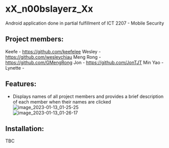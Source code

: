 # xX_n00bslayerz_Xx

Android application done in partial fulfillment of ICT 2207 - Mobile Security

## Project members:

Keefe - https://github.com/keefelee
Wesley - https://github.com/wesleychiau
Meng Rong - https://github.com/GMengRong
Jon - https://github.com/JonTJT
Min Yao -
Lynette - 

## Features:
- Displays names of all project members and provides a brief description of each member when their names are clicked
![image_2023-01-13_01-25-25](https://user-images.githubusercontent.com/23615745/212147050-34604db8-988a-4c07-83be-8030e5bcb9b9.png)<br>
![image_2023-01-13_01-26-17](https://user-images.githubusercontent.com/23615745/212147067-0a08e317-ba3c-4ed9-8ca5-42359a172624.png)

## Installation:
TBC
